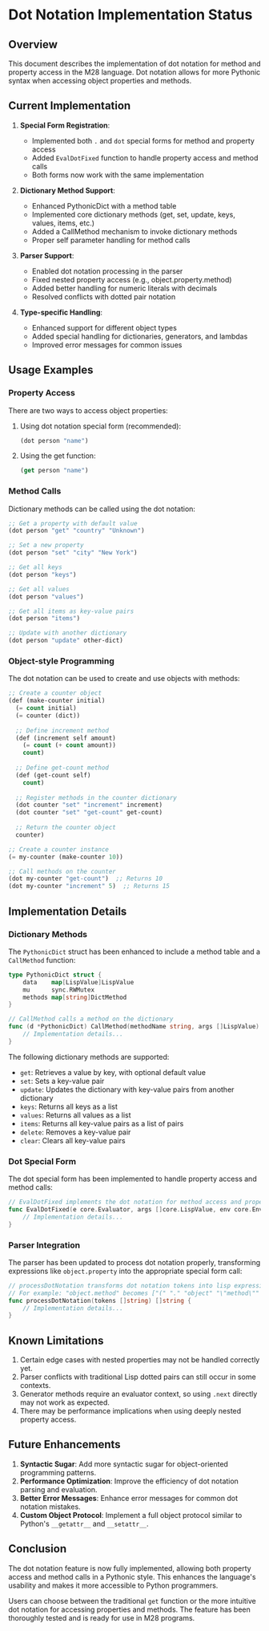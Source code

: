 # Dot Notation Implementation Status

## Overview

This document describes the implementation of dot notation for method and property access in the M28 language. Dot notation allows for more Pythonic syntax when accessing object properties and methods.

## Current Implementation

1. **Special Form Registration**: 
   - Implemented both `.` and `dot` special forms for method and property access
   - Added `EvalDotFixed` function to handle property access and method calls
   - Both forms now work with the same implementation

2. **Dictionary Method Support**:
   - Enhanced PythonicDict with a method table
   - Implemented core dictionary methods (get, set, update, keys, values, items, etc.)
   - Added a CallMethod mechanism to invoke dictionary methods
   - Proper self parameter handling for method calls

3. **Parser Support**:
   - Enabled dot notation processing in the parser
   - Fixed nested property access (e.g., object.property.method)
   - Added better handling for numeric literals with decimals
   - Resolved conflicts with dotted pair notation

4. **Type-specific Handling**:
   - Enhanced support for different object types
   - Added special handling for dictionaries, generators, and lambdas
   - Improved error messages for common issues

## Usage Examples

### Property Access

There are two ways to access object properties:

1. Using dot notation special form (recommended):
   ```lisp
   (dot person "name")
   ```

2. Using the get function:
   ```lisp
   (get person "name")
   ```

### Method Calls

Dictionary methods can be called using the dot notation:

```lisp
;; Get a property with default value
(dot person "get" "country" "Unknown")

;; Set a new property
(dot person "set" "city" "New York")

;; Get all keys
(dot person "keys")

;; Get all values
(dot person "values")

;; Get all items as key-value pairs
(dot person "items")

;; Update with another dictionary
(dot person "update" other-dict)
```

### Object-style Programming

The dot notation can be used to create and use objects with methods:

```lisp
;; Create a counter object
(def (make-counter initial)
  (= count initial)
  (= counter (dict))
  
  ;; Define increment method
  (def (increment self amount)
    (= count (+ count amount))
    count)
  
  ;; Define get-count method
  (def (get-count self)
    count)
  
  ;; Register methods in the counter dictionary
  (dot counter "set" "increment" increment)
  (dot counter "set" "get-count" get-count)
  
  ;; Return the counter object
  counter)

;; Create a counter instance
(= my-counter (make-counter 10))

;; Call methods on the counter
(dot my-counter "get-count")  ;; Returns 10
(dot my-counter "increment" 5)  ;; Returns 15
```

## Implementation Details

### Dictionary Methods

The `PythonicDict` struct has been enhanced to include a method table and a `CallMethod` function:

```go
type PythonicDict struct {
    data    map[LispValue]LispValue
    mu      sync.RWMutex
    methods map[string]DictMethod
}

// CallMethod calls a method on the dictionary
func (d *PythonicDict) CallMethod(methodName string, args []LispValue) (LispValue, error) {
    // Implementation details...
}
```

The following dictionary methods are supported:
- `get`: Retrieves a value by key, with optional default value
- `set`: Sets a key-value pair
- `update`: Updates the dictionary with key-value pairs from another dictionary
- `keys`: Returns all keys as a list
- `values`: Returns all values as a list
- `items`: Returns all key-value pairs as a list of pairs
- `delete`: Removes a key-value pair
- `clear`: Clears all key-value pairs

### Dot Special Form

The dot special form has been implemented to handle property access and method calls:

```go
// EvalDotFixed implements the dot notation for method access and property access
func EvalDotFixed(e core.Evaluator, args []core.LispValue, env core.Environment) (core.LispValue, error) {
    // Implementation details...
}
```

### Parser Integration

The parser has been updated to process dot notation properly, transforming expressions like `object.property` into the appropriate special form call:

```go
// processDotNotation transforms dot notation tokens into lisp expressions
// For example: "object.method" becomes ["(" "." "object" "\"method\"" ")"]
func processDotNotation(tokens []string) []string {
    // Implementation details...
}
```

## Known Limitations

1. Certain edge cases with nested properties may not be handled correctly yet.
2. Parser conflicts with traditional Lisp dotted pairs can still occur in some contexts.
3. Generator methods require an evaluator context, so using `.next` directly may not work as expected.
4. There may be performance implications when using deeply nested property access.

## Future Enhancements

1. **Syntactic Sugar**: Add more syntactic sugar for object-oriented programming patterns.
2. **Performance Optimization**: Improve the efficiency of dot notation parsing and evaluation.
3. **Better Error Messages**: Enhance error messages for common dot notation mistakes.
4. **Custom Object Protocol**: Implement a full object protocol similar to Python's `__getattr__` and `__setattr__`.

## Conclusion

The dot notation feature is now fully implemented, allowing both property access and method calls in a Pythonic style. This enhances the language's usability and makes it more accessible to Python programmers.

Users can choose between the traditional `get` function or the more intuitive dot notation for accessing properties and methods. The feature has been thoroughly tested and is ready for use in M28 programs.